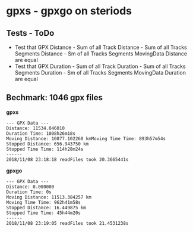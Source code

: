 # gpxs - gpxgo on steriods

## Tests - ToDo
- Test that GPX Distance - Sum of all Track Distance - Sum of all Tracks Segments Distance - Sm of all Tracks Segments MovingData Distance are equal
- Test that GPX Duration - Sum of all Track Duration - Sum of all Tracks Segments Duration - Sm of all Tracks Segments MovingData Duration are equal

## Bechmark: 1046 gpx files
**gpxs**
```
--- GPX Data ---
Distance: 11534.046010
Duration Time: 1008h26m18s
Moving Distance: 10877.102260 kmMoving Time Time: 893h57m54s
Stopped Distance: 656.943750 km
Stopped Time Time: 114h28m24s
------
2018/11/08 23:18:18 readFiles took 20.3665441s
```
**gpxgo**
```
--- GPX Data ---
Distance: 0.000000
Duration Time: 0s
Moving Distance: 11513.384257 km
Moving Time Time: 962h41m58s
Stopped Distance: 16.449875 km
Stopped Time Time: 45h44m20s
------
2018/11/08 23:19:05 readFiles took 21.4531238s
```


